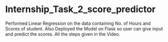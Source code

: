 # Internship_Task_2_score_predictor
Performed Linear Regression on the data containing No. of Hours and Scores of student. Also Deployed the Model on Flask so user can give input and predict the scores. All the steps given in the Video.
